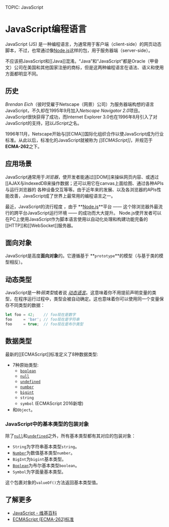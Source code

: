 TOPIC: JavaScript

# JavaScript编程语言

JavaScript (JS) 是一种编程语言，为通常用于客户端（client-side）的网页动态脚本，不过，也常通过像[Node.js](http://nodejs.org/)这样的包，用于服务器端（server-side）。

不应该把JavaScript和[[Java]]混淆。“Java”和“JavaScript”都是Oracle（甲骨文）公司在美国和其他国家注册的商标，但是这两种编程语言在语法、语义和使用方面都明显不同。

## 历史

*Brendan Eich*（彼时受雇于Netscape（网景）公司）为服务器端构想的语言JavaScript，不久却在1995年9月加入*Netscape Navigator 2.0*项目。
JavaScript很快获得了成功，而Internet Explorer 3.0也在1996年8月引入了对JavaScript的支持，冠以*JScript*之名。

1996年11月，Netscape开始与[[ECMA]]国际化组织合作以使JavaScript成为行业标准。从此以后，标准化的JavaScript就被称为 *[[ECMAScript]]*，并规范于
**ECMA-262**之下。

## 应用场景

JavaScript通常用于*浏览器*，使开发者能通过[[DOM]]来操纵网页内容、或透过[[AJAX与IndexedDB来操作数据；还可以用它在canvas上面绘图、通过各种APIs与运行浏览器的
各种设备交互等等。由于近年来的发展、以及各浏览器的APIs性能改善，JavaScript成了世界上最常用的编程语言之一。

最近，JavaScript的流行程度 ，由于 **[Node.js](http://nodejs.org/)**平台 —— 这个除浏览器外最流行的跨平台JavaScript运行环境 —— 的成功而大大提升。
Node.js使开发者可以在PC上使用JavaScript作为脚本语言使用以自动化处理和构建功能完备的[[HTTP]]和[[WebSocket]]服务器。

## 面向对象

JavaScript是高度**面向对象**的。它遵循基于 **`prototype`**的模型（与基于类的模型相反）。

## 动态类型

JavaScript是一种*弱类型*或者说 *[动态语言](/zh-hans/glossary/dynamic_programming_language)*。这意味着你不用提前声明变量的类型，在程序运行过程中，类型会被自动确定。这也意味着你可以使用同一个变量保存不同类型的数据：

```javascript
let foo = 42;    // foo现在是数字
foo     = 'bar'; // foo现在是字符串
foo     = true;  // foo现在是布尔类型
```

## 数据类型

最新的[[ECMAScript]]标准定义了8种数据类型:

- 7种原始类型:
    - [`boolean`](/zh-hans/webfrontend/Boolean)
    - [`null`](/zh-hans/webfrontend/null)
    - [`undefined`](/zh-hans/webfrontend/undefined)
    - [`number`](/zh-hans/webfrontend/Number)
    - [`bigint`](/zh-hans/webfrontend/BigInt)
    - `string`
    - `symbol` (ECMAScript 2016新增)
- 和`Object`。

### JavaScript中的基本类型的包装对象

除了[`null`](/zh-hans/webfrontend/null)和[`undefined`](/zh-hans/webfrontend/undefined)之外，所有基本类型都有其对应的包装对象：

- `String`为字符串基本类型`string`。
- [`Number`](/zh-hans/webfrontend/Number)为数值基本类型`number`。
- `BigInt`为`bigint`基本类型。
- [`Boolean`](/zh-hans/webfrontend/Boolean)为布尔基本类型`boolean`。
- `Symbol`为字面量基本类型。

这个包裹对象的`valueOf()`方法返回基本类型值。

## 了解更多

- [JavaScript - 维基百科](https://en.wikipedia.org/wiki/JavaScript)
- [ECMAScript (ECMA-262)标准](http://www.ecma-international.org/publications/standards/Ecma-262.htm)

